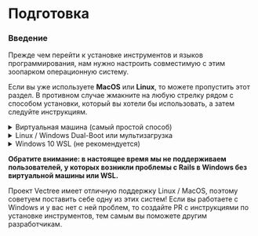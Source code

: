 # Подготовка

### Введение

Прежде чем перейти к установке инструментов и языков программирования, нам нужно настроить совместимую с этим зоопарком операционную систему.

Если вы уже используете **MacOS** или **Linux**, то можете пропустить этот раздел. В противном случае жмакните на любую стрелку рядом с способом установки, который вы хотели бы использовать, а затем следуйте инструкциям.

<details>
<summary>Виртуальная машина (самый простой способ)</summary>

Установка виртуальной машины (VM) - это самый простой и удобный способ начать веб-разработку. Виртуальная машина - это настоящая компьютерная эмуляция, которая работает внутри вашей текущей ОС. Основным недостатком виртуальной машины является то, что она очень медлена, так как, по сути, вы запускаете два компьютера одновременно. Мы сделаем несколько вещей и попробуем частично исправить данную проблему.

### Шаг 1. Загрузка VirtualBox и Linux

Установка виртуальной машины - это простой процесс. В данном векторе для создания и запуска виртуальной машины используется программа Oracle VirtualBox. Эта программа с открытым исходным кодом, бесплатная и достаточно простая. Что может быть лучше? Теперь давайте убедимся, что у нас все загружено и готово к установке.

#### Шаг 1.1: Загрузка VirtualBox

[Нажмите здесь](https://www.virtualbox.org/wiki/Downloads) и загрузите VirtualBox для Windows.

#### Шаг 1.2: Загрузка Linux

Существуют тысячи версий Linux, но Ubuntu, несомненно, является одной из самых популярных и удобных. При установке Linux на VM мы рекомендуем [загрузить](http://ftp.ussg.iu.edu/linux/xubuntu/18.04/release/xubuntu-18.04.3-desktop-amd64.iso) и установить [Xubuntu 18.04](https://xubuntu.org/release/18-04/). Xubuntu использует то же базовое программное обеспечение, что и Ubuntu, но имеет менее требовательный по ресурсам интерфейс, а следовательно, Xubuntu больше подходит для VM.

### Шаг 2. Установка VirtualBox и настройка Xubuntu

#### Шаг 2.1: Установить VirtualBox

Установка VirtualBox очень проста. Он не требует никаких технических знаний и аналогична с установкой любых других программ с Windows. Двойной щелчок по загруженному файлу запустит процесс установки. Все остальные параметры, предложенные во время установки, такие как создание значка на рабочем столе, задавайте на свое усмотрение. Во время процесса установки индикатор может остановиться на пару минут, просто подожтие, мы не торопимся. После завершения установки запустите VirtualBox.

#### Шаг 2.2: Настройка Xubuntu

Теперь, когда у вас установлен VirtualBox, дважды щелкните по значку программы, и вы увидите следующую картину:

![Installed_vbox](https://user-images.githubusercontent.com/4215285/56683859-1e11de00-66d7-11e9-998b-fa8c206a1c95.png)

Нажмите на кнопку "Создать", чтобы создать виртуальную операционную систему. Выберите необходимую операционную систему в выпадающем меню (Linux / Ubuntu) и дайте ей любое имя. Нажмите "Далее" и в последующих шагах выберите следующие параметры:

1. Объем памяти: по возможности используйте 2048 МБ или более. В идеале эта цифра должна быть равна половине памяти вашего компьютера. Например, если у вас 8 ГБ ОЗУ, выделите 4 ГБ для вашей виртуальной машины.

2. Жесткий диск: создайте новый виртуальный жесткий диск.

3. Тип файла жесткого диска: выберите VDI (VirtualBox Disk Image).

4. Формат хранения: динамический виртуальный жесткий диск.

5. Расположение и размер файла: рекомендуется не менее 20 ГБ.

После завершения последнего шага нажмите кнопку "Создать". Ваша новая виртуальная ОС должна появится в меню. Щелкните по ней правой кнопкой мыши и перейдите в "Настройки". Нажмите на вкладку "Система", а затем на вкладку "Процессор". Увеличьте количество процессоров до 2.

Далее перейдите на вкладку "Носители" и щелкните на значок компакт-диска с надписью "Пусто", что позволит вам добавить iso-файл Xubuntu, который вы скачали ранее:

![Choose_disc_vbox](https://user-images.githubusercontent.com/4215285/56683826-0d616800-66d7-11e9-8edf-77f5b4b1e99d.png)

После этого нажмите "ОК", чтобы сохранить изменения.

Вы можете запустить VM, щелкнув левой кнопкой мыши на значок "Запустить".

Когда виртуальная машина запустится, вам будет предложено установить Xubuntu. Процесс очень прост, и все параметры по умолчанию могут быть оставлены как есть, включая тип установки ("Очистить диск и установить Ubuntu"). Звучит страшно, но виртуальная машина может видеть только виртуальный "жесткий диск". В этом прелесть виртуальных машин: способность разделять физическое пространство вашего компьютера на множество виртуальных машин.

Остальная часть установки довольно проста, но если у вас есть какие-либо вопросы, вы можете найти официальное руководство по установке Ubuntu [здесь](https://tutorials.ubuntu.com/tutorial/tutorial-install-ubuntu-desktop#0), а на русском [здесь](https://help.ubuntu.ru/wiki/ubuntu_install).

### Шаг 3. Установка и включение Guest Additions

Ваша стандартная операционная система (в данном случае Windows) называется **Host** или **Хост**, а все другие операционные системы, работающие как виртуальные машины, называются **Guest** или **Гость**. Чтобы облегчить работу в гостевой ОС, вам необходимо установить Guest Additions. Guest Additions добавляет много функционала в гостевую ОС, нарпимер, "Drag and Drop" файлов (перетаскивание файлов), полноэкранный гостевой режим, общие папки и копирование/вставку между хостом и гостем.

Установка гостевых дополнений - самая сложная часть настройки виртуальной машины, но, к счастью, у нас есть руководство. Гляньте [эту статью](http://www.fixedbyvonnie.com/2015/07/how-to-setup-xubuntu-linux-in-virtualbox-step-by-step/#.XDVqWVxKguU). Просто прокрутите вниз до раздела `Установка гостевых дополнений в Xubuntu`.

Вы также можете изучить [данную](https://losst.ru/ustanovka-linux-na-virtualbox) статью на русском.

### Шаг 4. Изучите вашу новую виртуальную машину

Вот несколько советов, как начать программировать и учиться в виртуальной среде:

- Все необходимое для программирования, включая редактор кода, инструменты и язык программирования, будет устанолвенно вами внутри гостевой ОС.

- Вам необходимо придерживаться инструкций по установке на Linux внутри вашей виртуальной машины. Ведь она хоть и виртуальная, но все же Linux.

- Вся разработка, связанная с Vectree, будут выполняться на виртуальной машине.

- Мы рекомендуем перейти в полноэкранный режим ("Файл" > "Полноэкранный режим") и забыть о существовании своей операционной системы (Windows). Для увеличения производительности VM советуем закрыть все прогаммы вашей основной ОС.

</details>

<details>
<summary>Linux / Windows Dual-Boot или мультизагрузка</summary>

**Прочитайте данный раздел перед началом**

При двойной загрузке на вашем компьютере присутствуют две операционные системы, которые вы можете переключать с помощью простой перезагрузки. Одна ОС не будет влиять на другую, пока вы явно не скажете ей сделать это. **Важно!** Прежде чем продолжить, обязательно сделайте резервную копию любых важных данных. Если вы ничего не поняли, напуганы и застряли, мы всегда рядом, просто напишите нам в [чате](https://discord.gg/xfrkERK). Не бойтесь и залетайте со слов `Привет всем`!

### Шаг 1. Загрузка Linux

Во-первых, вам нужно скачать необходимую версию Linux. Ubuntu выпускается в разных версиях ("вариантах"), но мы предлагаем стандартный [Ubuntu](https://www.ubuntu.com/download/desktop) без свистелок. Если же у вас старый дряхлый компьютер, рекомендуем [Xubuntu](https://xubuntu.org/). Обязательно загрузите 64-разрядную версию [Ubuntu](https://www.ubuntu.com/download/desktop/thank-you?version=18.04.1&architecture=amd64) или [Xubuntu](http://mirror.us.leaseweb.net/ubuntu-cdimage/xubuntu/releases/18.04/release/xubuntu-18.04-desktop-amd64.iso).

### Шаг 2. Создание загрузочной флешки

Далее следуйте [этому руководству](https://tutorials.ubuntu.com/tutorial/tutorial-create-a-usb-stick-on-windows#0) или [этому](https://losst.ru/kak-sdelat-zagruzochnuyu-fleshku-ubuntu) на русском. Это позволит вам создать загрузочную флешку для установки Ubuntu на жесткий диск. Если у вас нет флешки, вы также можете воспользоваться CD или DVD.

> Кстати, с помощью загрузочной флешки вы можете пощупать [различные версии Ubuntu](https://help.ubuntu.ru/wiki/%D1%81%D0%B5%D0%BC%D0%B5%D0%B9%D1%81%D1%82%D0%B2%D0%BE_ubuntu), ведь вам не обязательно их устанавливать. Но помните, что запуск с флэш-накопителя приведет к замедлению работы ОС и может сократить срок службы вашей флешки.

### Шаг 3: Установка Ubuntu

#### Шаг 3.1: Загрузка с флешки

Во-первых, вам нужно загрузить Linux на флешку. Точные шаги могут отличаться, но в целом вам нужно будет сделать следующее:

- Вставьте флешку в компьютер.
- Перезагрузите компьютер.
- Выберите вашу флэшку в качестве загрузочного устройства заместо жесткого диска.

Например, на компьютере фирмы Dell, чтобы открыть меню загрузки, вам потребуется подключить флэшку, перезагрузить компьютер и нажать клавишу F12 при загрузке на старте. И вот тут вы можете выбрать загрузку с флешки. Алгоритм может отличаться компьютер от компьютера, но Google вам в помощь, как грится.

#### Шаг 3.1: Установка Ubuntu

Если вы не хотите пока устанавливать данную версию Ubuntu, а хотите проверить ее, нажмите "Запустить Ubuntu". Когда вы найдете понравившуюся вам версию Ubuntu, нажмите "Установить Ubuntu" и перейдите к следующему шагу.

После нажатия кнопки "Установить Ubuntu" на вашем компьютере начинают происходить реальные изменения. Настройки по умолчанию можно не менять, но обязательно укажите **"Установите Ubuntu рядом с Windows"** и измените выделенное дисковое пространство для Linux до 30 ГБ (или больше, если можно).

Для получения пошаговых инструкций следуйте этому [руководству по установке](https://tutorials.ubuntu.com/tutorial/tutorial-install-ubuntu-desktop#0) или [этому](https://help.ubuntu.ru/wiki/ubuntu_install) на русском.

</details>

<details>
<summary>Windows 10 WSL (не рекомендуется)</summary>

**Обратите внимание**: *Windows Subsystem for Linux **крайне не рекомендуется** для изучения тем, кто не знаком с Linux и командной строкой Linux. В таком случае рассмотрите возможность установки Linux на виртуальной машине или с помощью мультизагрузки.*

Microsoft в последнее время делает шаги в сторону поддержки разработчиков и использования открытого исходного кода. Одной из самых значимых функций, которые они добавили в Windows 10, была Windows Subsystem for Linux (WSL), представляющая собой командную строку Linux в Windows. За исключением нескольких незначительных изменений - это аналог той самой командной строки Linux, а следовательно вы можете пользоваться инструкциям для Ubuntu.

Однако, установка языков и инструментов программирования в WSL достаточно недружелюбна к новичкам, поэтому мы рекомендуем использовать виртуальную машину. В перспективе использование виртуальной машины вместо WSL сэкономит ваше время и избавит от головной боли.

С момента выпуска обновления Fall Creators 2017 года Microsoft упростила запуск и работу WSL с помощью [Windows Settings and the Microsoft Store](https://winaero.com/blog/enable-wsl-windows-10-fall-creators-update/).

### Шаг 1. Установка WSL

Microsoft сделала установку WSL очень простой.

- Откройте меню "Пуск" и найдите "Microsoft Store". Откройте Store.
- Введите "Ubuntu" в поле поиска магазина.
- Нажмите оранжевую кнопку "Ubuntu 18.04" и нажмите "Установить".

Данные шаги установят WSL на ваш компьютер. Процесс займет около 10 минут, в зависимости от вашего интернета.

Примечание. Если вы столкнулись с ошибкой, следуйте указаниям [здесь](https://aka.ms/wslinstall) или [здесь](http://www.wincore.ru/advices/6526-kak-vklyuchit-podsistemu-windows-dlya-linux.html) на русском, чтобы включить и установить WSL.

### Шаг 2: Запуск WSL

WSL - это просто терминал Linux внутри Windows. Чтобы запустить программу, откройте меню "Пуск" и выполните поиск "Ubuntu 18.04". При первом запуске программы вы можете получить сообщение "Установка. Это может занять несколько минут...". После завершения установки вам будет предложено создать новое имя пользователя и пароль, которые будут использоваться для входа в систему WSL.

### Шаг 3. Настройка символической ссылки (Symbolic Link)

Когда была установлена ​​Ubuntu, ваша файловая система Windows `C:\drive` была сопоставлена ​​с каталогом `/mnt` в Ubuntu. Чтобы сделать вашу жизнь еще проще, мы настроим ярлык между вашим диском `C:\` и вашей домашней папкой внутри WSL.

> По итогу, изменяя папку внутри WSL, вы будете менять папку файловой системы Windows. Получаем что-то вроде тунеля между основной операционной системой и WSL.

#### Шаг 3.1. Создание каталога проектов

Вы можете разместить файлы проектов в любом месте, но для упрощения вашей жизни мы рекомендуем добавить папку **Projects** в папку **Документы**.

В терминале Ubuntu введите:

```bash
mkdir /mnt/c/Users/<Имя Пользователя Windows>/Documents/Projects
```

Обязательно замените `<Имя Пользователя Windows>` на ваше имя пользователя Windows.

#### Шаг 3.2. Создание символической ссылки

Затем мы установим ссылку для связи папки Projects с вашей домашней директорией WSL. Это важно для многих процессов скрытых от пользователя.

В терминале Ubuntu введите:

```bash
ln -s /mnt/c/Users/<Имя Пользователя Windows>/Documents/Projects ~/Projects
```

### Важные заметки

- Любые проекты, созданные из терминала WSL, должны быть помещены в каталог Projects.

- Файлы программы WSL скрыты от посторонних глаз и не просто так, поэтому не редактируйте эти файлы из Windows. Изменение этих файлов вызовет серьезные проблемы с вашей Ubuntu и, возможно, даже с вашей Windows.

</details>

**Обратите внимание: в настоящее время мы не поддерживаем пользователей, у которых возникли проблемы с Rails в Windows без виртуальной машины или WSL.**

Проект Vectree имеет отличную поддержку Linux / MacOS, поэтому советуем поставить себе одну из этих систем! Если вы работаете с Windows и у вас нет с ней проблем, то создайте PR с инструкциями по установке инструментов, тем самым вы поможете другим разработчикам.
